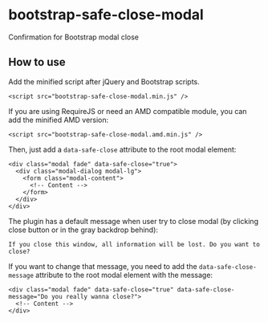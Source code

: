 # bootstrap-safe-close-modal
Confirmation for Bootstrap modal close

## How to use
Add the minified script after jQuery and Bootstrap scripts.

`<script src="bootstrap-safe-close-modal.min.js" />`

If you are using RequireJS or need an AMD compatible module, you can add the minified AMD version:

`<script src="bootstrap-safe-close-modal.amd.min.js" />`

Then, just add a `data-safe-close` attribute to the root modal element:

```
<div class="modal fade" data-safe-close="true">
  <div class="modal-dialog modal-lg">
    <form class="modal-content">
      <!-- Content -->
    </form>
  </div>
</div>
```

The plugin has a default message when user try to close modal (by clicking close button or in the gray backdrop behind):

`If you close this window, all information will be lost. Do you want to close?`

If you want to change that message, you need to add the `data-safe-close-message` attribute to the root modal element with the message:

```
<div class="modal fade" data-safe-close="true" data-safe-close-message="Do you really wanna close?">
  <!-- Content -->
</div>
```
